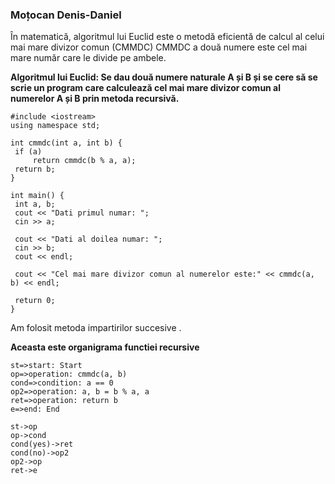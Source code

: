 ### Moțocan Denis-Daniel
În matematică, algoritmul lui Euclid este o metodă eficientă de calcul al celui mai mare divizor comun (CMMDC)
CMMDC a două numere este cel mai mare număr care le divide pe ambele. 

**Algoritmul lui Euclid: Se dau două numere naturale A și B și se cere să se scrie un program care calculează cel mai mare divizor comun al numerelor A și B prin metoda recursivă.**



   ```
#include <iostream>
using namespace std;

int cmmdc(int a, int b) {
    if (a)
        return cmmdc(b % a, a);
    return b;
}

int main() {
    int a, b;
    cout << "Dati primul numar: ";
    cin >> a;

    cout << "Dati al doilea numar: ";
    cin >> b;
    cout << endl;

    cout << "Cel mai mare divizor comun al numerelor este:" << cmmdc(a, b) << endl;

    return 0;
}
   ```
   Am folosit metoda impartirilor succesive .



**Aceasta este organigrama functiei recursive**
```flow
st=>start: Start
op=>operation: cmmdc(a, b)
cond=>condition: a == 0
op2=>operation: a, b = b % a, a
ret=>operation: return b
e=>end: End

st->op
op->cond
cond(yes)->ret
cond(no)->op2
op2->op
ret->e
```


